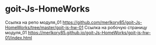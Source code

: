 # goit-Js-HomeWorks


Ссылка на репо модуля_01 https://github.com/merlkory85/goit-Js-HomeWorks/tree/master/goit-js-hw-01
Ссылка на робочую страницу модуля_01 https://merlkory85.github.io/goit-Js-HomeWorks/goit-js-hw-01/index.html
